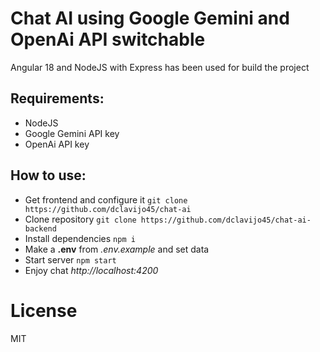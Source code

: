 Chat AI using Google Gemini and OpenAi API switchable
=======

Angular 18 and NodeJS with Express has been used for build the project

Requirements:
---------------

- NodeJS
- Google Gemini API key
- OpenAi API key

How to use:
---------------

- Get frontend and configure it ```git clone https://github.com/dclavijo45/chat-ai```
- Clone repository  ```git clone https://github.com/dclavijo45/chat-ai-backend```
- Install dependencies ```npm i```
- Make a **.env** from *.env.example* and set data
- Start server ```npm start```
- Enjoy chat _http://localhost:4200_


License
=======
MIT
